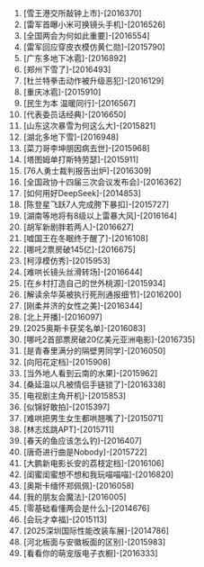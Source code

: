 
1. [雪王港交所敲钟上市]-[2016370]
1. [雷军首曝小米可换镜头手机]-[2016526]
1. [全国两会为何如此重要]-[2016554]
1. [雷军回应穿皮衣模仿黄仁勋]-[2015790]
1. [广东多地下冰雹]-[2016892]
1. [郑州下雪了]-[2016493]
1. [杜兰特拳击动作被升级恶犯]-[2016129]
1. [重庆冰雹]-[2015910]
1. [民生为本 温暖同行]-[2016567]
1. [代表委员话经典]-[2016650]
1. [山东这次暴雪为何这么大]-[2015821]
1. [湖北多地下雪]-[2016948]
1. [菜刀哥李坤朋因病去世]-[2015968]
1. [塔图姆单打斯特劳瑟]-[2015911]
1. [76人勇士裁判报告出炉]-[2016309]
1. [全国政协十四届三次会议发布会]-[2016362]
1. [如何用好DeepSeek]-[2014853]
1. [陈登星飞跃7人完成胯下暴扣]-[2015727]
1. [湖南等地将有8级以上雷暴大风]-[2016164]
1. [胡军新剧胖若两人]-[2016627]
1. [嘘国王在冬眠终于醒了]-[2016108]
1. [哪吒2票房破145亿]-[2016675]
1. [柯淳模仿秀]-[2015953]
1. [难哄长镜头丝滑转场]-[2016644]
1. [在乡村打造自己的世外桃源]-[2015934]
1. [解读余华英被执行死刑通报细节]-[2016200]
1. [刚柔并济的女性之美]-[2016344]
1. [北上开播]-[2016097]
1. [2025奥斯卡获奖名单]-[2016083]
1. [哪吒2首部票房破20亿美元亚洲电影]-[2016735]
1. [是青春里满分的隔壁男同学]-[2016050]
1. [向阳花定档]-[2015908]
1. [当外地人看到云南的水果]-[2015962]
1. [桑延温以凡被情侣手链锁了]-[2016338]
1. [电视剧主角开机]-[2015853]
1. [似锦好敢拍]-[2015397]
1. [难哄把男生女生都哄翘嘴了]-[2015071]
1. [林志炫跳APT]-[2015711]
1. [春天的鱼应该怎么钓]-[2016407]
1. [唐奇进行曲是Nobody]-[2015722]
1. [大鹏新电影长安的荔枝定档]-[2016106]
1. [闺蜜闺蜜想不想和我玩喵喵喵]-[2016820]
1. [奥斯卡缅怀郑佩佩]-[2016058]
1. [我的朋友会魔法]-[2016005]
1. [零基础看懂两会是什么]-[2014676]
1. [会玩才幸福]-[2015113]
1. [2025深圳国际性能改装车展]-[2014786]
1. [河北板面与安徽板面的区别]-[2015983]
1. [看看你的萌宠版电子衣橱]-[2016333]